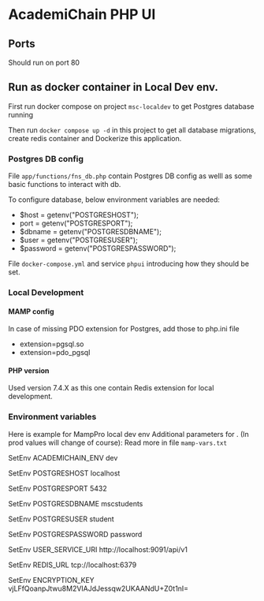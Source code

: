 # AcademiChain PHP UI

## Ports

Should run on port 80

## Run as docker container in Local Dev env.

First run docker compose on project `msc-localdev` to get Postgres database running

Then run `docker compose up -d` in this project to get all database migrations, 
create redis container and Dockerize this application.

### Postgres DB config

File `app/functions/fns_db.php` contain Postgres DB config as welll as
some basic functions to interact with db.

To configure database, below environment variables are needed:

- $host = getenv("POSTGRESHOST");
- port = getenv("POSTGRESPORT");
- $dbname = getenv("POSTGRESDBNAME");
- $user = getenv("POSTGRESUSER");
- $password = getenv("POSTGRESPASSWORD");

File `docker-compose.yml` and service `phpui` introducing how they should be set.

### Local Development
#### MAMP config

In case of missing PDO extension for Postgres, add those to php.ini file

- extension=pgsql.so
- extension=pdo_pgsql

#### PHP version

Used version 7.4.X as this one contain Redis extension for local development.

### Environment variables

Here is example for MampPro local dev env Additional parameters for <VirtualHost>.
(In prod values will change of course): Read more in file `mamp-vars.txt`

SetEnv ACADEMICHAIN_ENV dev

SetEnv POSTGRESHOST localhost

SetEnv POSTGRESPORT 5432

SetEnv POSTGRESDBNAME mscstudents

SetEnv POSTGRESUSER student

SetEnv POSTGRESPASSWORD password

SetEnv USER_SERVICE_URI http://localhost:9091/api/v1

SetEnv REDIS_URL tcp://localhost:6379

SetEnv ENCRYPTION_KEY vjLFfQoanpJtwu8M2VIAJdJessqw2UKAANdU+Z0t1nI=